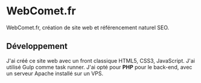 # WebComet.fr

WebComet.fr, création de site web et référencement naturel SEO.

## Développement

J'ai créé ce site web avec un front classique HTML5, CSS3, JavaScript. J'ai utilisé Gulp comme task runner.
J'ai opté pour **PHP** pour le back-end, avec un serveur Apache installé sur un VPS.
